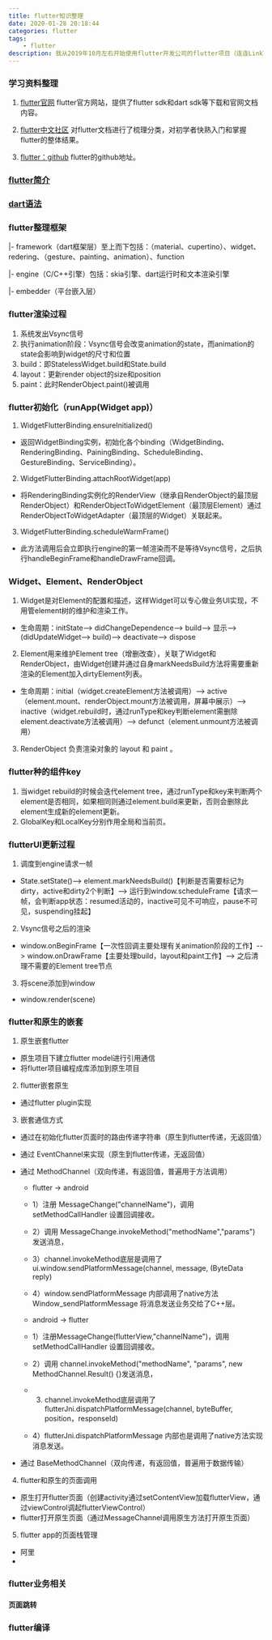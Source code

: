 ```yaml
---
title: flutter知识整理
date: 2020-01-28 20:18:44
categories: flutter
tags:
    - flutter
description: 我从2019年10月左右开始使用flutter开发公司的flutter项目（连连LinkTalk），到现在连连LinkTalk已经开发到1.1.0版本了。刚好现在新型肺炎导致春节假期延长，所以抽时间整理了一下这段时间对flutter的学习和运用。
---
```


### 学习资料整理
1. [flutter官网](https://flutter.cn/)
flutter官方网站，提供了flutter sdk和dart sdk等下载和官网文档内容。

2. [flutter中文社区](https://flutterchina.club/)
对flutter文档进行了梳理分类，对初学者快熟入门和掌握flutter的整体结果。

3. [flutter：github](https://github.com/flutter/flutter)
flutter的github地址。

### [flutter简介](/flutter/flutter简介)

### [dart语法](/flutter/dart语法)

### flutter整理框架
|- framework（dart框架层）至上而下包括：（material、cupertino）、widget、redering、（gesture、painting、animation）、function

|- engine（C/C++引擎）包括：skia引擎、dart运行时和文本渲染引擎

|- embedder（平台嵌入层）

### flutter渲染过程
1. 系统发出Vsync信号
2. 执行animation阶段：Vsync信号会改变animation的state，而animation的state会影响到widget的尺寸和位置
3. build：即StatelessWidget.build和State.build
4. layout：更新render object的size和position
5. paint：此时RenderObject.paint()被调用

### flutter初始化（runApp(Widget app)）
1. WidgetFlutterBinding.ensureInitialized() 
- 返回WidgetBinding实例，初始化各个binding（WidgetBinding、RenderingBinding、PainingBinding、ScheduleBinding、GestureBinding、ServiceBinding）。

2. WidgetFlutterBinding.attachRootWidget(app)
- 将RenderingBinding实例化的RenderView（继承自RenderObject的最顶层RenderObject）和RenderObjectToWidgetElement（最顶层Element）通过RenderObjectToWidgetAdapter（最顶层的Widget）关联起来。

3. WidgetFlutterBinding.scheduleWarmFrame()
- 此方法调用后会立即执行engine的第一帧渲染而不是等待Vsync信号，之后执行handleBeginFrame和handleDrawFrame回调。

### Widget、Element、RenderObject
1. Widget是对Element的配置和描述，这样Widget可以专心做业务UI实现，不用管element树的维护和渲染工作。
- 生命周期：initState--> didChangeDependence--> build--> 显示--> (didUpdateWidget--> build)--> deactivate--> dispose
 
2. Element用来维护Element tree（增删改查），关联了Widget和RenderObject，由Widget创建并通过自身markNeedsBuild方法将需要重新渲染的Element加入dirtyElement列表。
- 生命周期：initial（widget.createElement方法被调用）--> active（element.mount、renderObject.mount方法被调用，屏幕中展示）--> inactive（widget.rebuild时，通过runType和key判断element需删除element.deactivate方法被调用）--> defunct（element.unmount方法被调用）

3. RenderObject 负责渲染对象的 layout 和 paint 。

### flutter种的组件key
1. 当widget rebuild的时候会迭代element tree，通过runType和key来判断两个element是否相同，如果相同则通过element.build来更新，否则会删除此element生成新的element更新。
2. GlobalKey和LocalKey分别作用全局和当前页。

### flutterUI更新过程
1. 调度到engine请求一帧
- State.setState()--> element.markNeedsBuild()【判断是否需要标记为dirty，active和dirty2个判断】--> 运行到window.scheduleFrame【请求一帧，会判断app状态：resumed活动的，inactive可见不可响应，pause不可见，suspending挂起】

2. Vsync信号之后的渲染
- window.onBeginFrame【一次性回调主要处理有关animation阶段的工作】--> window.onDrawFrame【主要处理build，layout和paint工作】--> 之后清理不需要的Element tree节点

3. 将scene添加到window
- window.render(scene)

### flutter和原生的嵌套
1. 原生嵌套flutter
- 原生项目下建立flutter model进行引用通信
- 将flutter项目编程成库添加到原生项目

2. flutter嵌套原生
- 通过flutter plugin实现

3. 嵌套通信方式
- 通过在初始化flutter页面时的路由传递字符串（原生到flutter传递，无返回值）
- 通过 EventChannel来实现（原生到flutter传递，无返回值）
- 通过 MethodChannel（双向传递，有返回值，普遍用于方法调用）
    - flutter -> android
    - 1）注册 MessageChange("channelName")，调用 setMethodCallHandler 设置回调接收。
    - 2）调用 MessageChange.invokeMethod("methodName","params") 发送消息，
    - 3）channel.invokeMethod底层是调用了ui.window.sendPlatformMessage(channel, message, (ByteData reply)
    - 4）window.sendPlatformMessage 内部调用了native方法 Window_sendPlatformMessage 将消息发送业务交给了C++层。
    
    - android -> flutter
    - 1）注册MessageChange(flutterView,"channelName")，调用 setMethodCallHandler 设置回调接收。
    - 2）调用 channel.invokeMethod("methodName", "params", new MethodChannel.Result() {}发送消息，
    - 3) channel.invokeMethod底层调用了 flutterJni.dispatchPlatformMessage(channel, byteBuffer, position，responseId)
    - 4）flutterJni.dispatchPlatformMessage 内部也是调用了native方法实现消息发送。
    
- 通过 BaseMethodChannel（双向传递，有返回值，普遍用于数据传输）

4. flutter和原生的页面调用
- 原生打开flutter页面（创建activity通过setContentView加载flutterView，通过viewControl调起flutterViewControl）
- flutter打开原生页面（通过MessageChannel调用原生方法打开原生页面）

5. flutter app的页面栈管理
- 阿里
- 

### flutter业务相关
#### 页面跳转

### flutter编译


